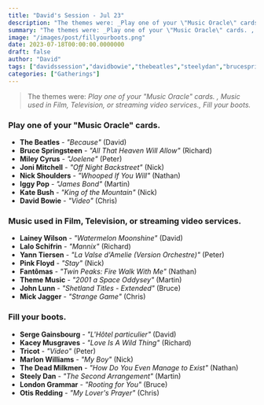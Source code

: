 ```yaml
---
title: "David's Session - Jul 23"
description: "The themes were: _Play one of your \"Music Oracle\" cards. , Music used in Film, Television, or streaming video services., Fill your boots._"
summary: "The themes were: _Play one of your \"Music Oracle\" cards. , Music used in Film, Television, or streaming video services., Fill your boots._"
image: "/images/post/fillyourboots.png"
date: 2023-07-18T00:00:00.0000000
draft: false
author: "David"
tags: ["davidssession","davidbowie","thebeatles","steelydan","brucespringsteen","pinkfloyd","jonimitchell","marlonwilliams","sergegainsbourg","otisredding","iggypop","katebush","londongrammar","tricot","fantômas","johnlunn","mileycyrus","thememusic","mickjagger","yanntiersen","laineywilson","laloschifrin","nickshoulders","kaceymusgraves","thedeadmilkmen"]
categories: ["Gatherings"]
---
```

> The themes were: _Play one of your "Music Oracle" cards. , Music used in Film, Television, or streaming video services., Fill your boots._
### Play one of your "Music Oracle" cards. 
- **The Beatles** - _"Because"_ (David)
- **Bruce Springsteen** - _"All That Heaven Will Allow"_ (Richard)
- **Miley Cyrus** - _"Joelene"_ (Peter)
- **Joni Mitchell** - _"Off Night Backstreet"_ (Nick)
- **Nick Shoulders** - _"Whooped If You Will"_ (Nathan)
- **Iggy Pop** - _"James Bond"_ (Martin)
- **Kate Bush** - _"King of the Mountain"_ (Nick)
- **David Bowie** - _"Video"_ (Chris)
### Music used in Film, Television, or streaming video services.
- **Lainey Wilson** - _"Watermelon Moonshine"_ (David)
- **Lalo Schifrin** - _"Mannix"_ (Richard)
- **Yann Tiersen** - _"La Valse d'Amelie (Version Orchestre)"_ (Peter)
- **Pink Floyd** - _"Stay"_ (Nick)
- **Fantômas** - _"Twin Peaks: Fire Walk With Me"_ (Nathan)
- **Theme Music** - _"2001  a Space Oddysey"_ (Martin)
- **John Lunn** - _"Shetland Titles - Extended"_ (Bruce)
- **Mick Jagger** - _"Strange Game"_ (Chris)
### Fill your boots.
- **Serge Gainsbourg** - _"L'Hôtel particulier"_ (David)
- **Kacey Musgraves** - _"Love Is A Wild Thing"_ (Richard)
- **Tricot** - _"Video"_ (Peter)
- **Marlon Williams** - _"My Boy"_ (Nick)
- **The Dead Milkmen** - _"How Do You Even Manage to Exist"_ (Nathan)
- **Steely Dan** - _"The Second Arrangement"_ (Martin)
- **London Grammar** - _"Rooting for You"_ (Bruce)
- **Otis Redding** - _"My Lover's Prayer"_ (Chris)
